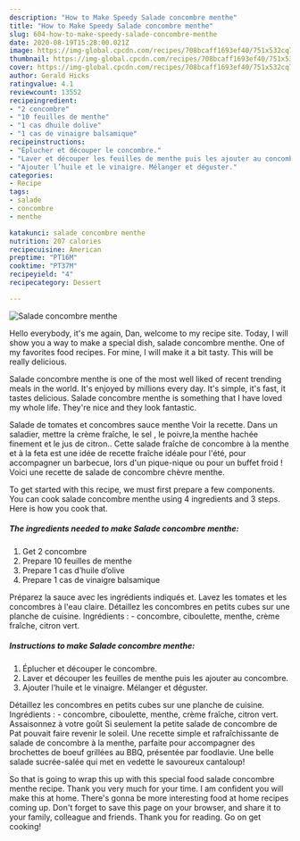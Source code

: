 ```yaml
---
description: "How to Make Speedy Salade concombre menthe"
title: "How to Make Speedy Salade concombre menthe"
slug: 604-how-to-make-speedy-salade-concombre-menthe
date: 2020-08-19T15:28:00.021Z
image: https://img-global.cpcdn.com/recipes/708bcaff1693ef40/751x532cq70/salade-concombre-menthe-photo-principale-de-la-recette.jpg
thumbnail: https://img-global.cpcdn.com/recipes/708bcaff1693ef40/751x532cq70/salade-concombre-menthe-photo-principale-de-la-recette.jpg
cover: https://img-global.cpcdn.com/recipes/708bcaff1693ef40/751x532cq70/salade-concombre-menthe-photo-principale-de-la-recette.jpg
author: Gerald Hicks
ratingvalue: 4.1
reviewcount: 13552
recipeingredient:
- "2 concombre"
- "10 feuilles de menthe"
- "1 cas dhuile dolive"
- "1 cas de vinaigre balsamique"
recipeinstructions:
- "Éplucher et découper le concombre."
- "Laver et découper les feuilles de menthe puis les ajouter au concombre."
- "Ajouter l’huile et le vinaigre. Mélanger et déguster."
categories:
- Recipe
tags:
- salade
- concombre
- menthe

katakunci: salade concombre menthe 
nutrition: 207 calories
recipecuisine: American
preptime: "PT16M"
cooktime: "PT37M"
recipeyield: "4"
recipecategory: Dessert

---
```



![Salade concombre menthe](https://img-global.cpcdn.com/recipes/708bcaff1693ef40/751x532cq70/salade-concombre-menthe-photo-principale-de-la-recette.jpg)

Hello everybody, it's me again, Dan, welcome to my recipe site. Today, I will show you a way to make a special dish, salade concombre menthe. One of my favorites food recipes. For mine, I will make it a bit tasty. This will be really delicious.

Salade concombre menthe is one of the most well liked of recent trending meals in the world. It's enjoyed by millions every day. It's simple, it's fast, it tastes delicious. Salade concombre menthe is something that I have loved my whole life. They're nice and they look fantastic.

Salade de tomates et concombres sauce menthe Voir la recette. Dans un saladier, mettre la crème fraîche, le sel , le poivre,la menthe hachée finement et le jus de citron.. Cette salade fraîche de concombre à la menthe et à la feta est une idée de recette fraîche idéale pour l&#39;été, pour accompagner un barbecue, lors d&#39;un pique-nique ou pour un buffet froid ! Voici une recette de salade de concombre chèvre menthe.


To get started with this recipe, we must first prepare a few components. You can cook salade concombre menthe using 4 ingredients and 3 steps. Here is how you cook that.

<!--inarticleads1-->

##### The ingredients needed to make Salade concombre menthe:

1. Get 2 concombre
1. Prepare 10 feuilles de menthe
1. Prepare 1 cas d’huile d’olive
1. Prepare 1 cas de vinaigre balsamique


Préparez la sauce avec les ingrédients indiqués et. Lavez les tomates et les concombres à l&#39;eau claire. Détaillez les concombres en petits cubes sur une planche de cuisine. Ingrédients : - concombre, ciboulette, menthe, crème fraîche, citron vert. 

<!--inarticleads2-->

##### Instructions to make Salade concombre menthe:

1. Éplucher et découper le concombre.
1. Laver et découper les feuilles de menthe puis les ajouter au concombre.
1. Ajouter l’huile et le vinaigre. Mélanger et déguster.


Détaillez les concombres en petits cubes sur une planche de cuisine. Ingrédients : - concombre, ciboulette, menthe, crème fraîche, citron vert. Assaisonnez à votre goût Si seulement la petite salade de concombre de Pat pouvait faire revenir le soleil. Une recette simple et rafraîchissante de salade de concombre à la menthe, parfaite pour accompagner des brochettes de boeuf grillées au BBQ, présentée par foodlavie. Une belle salade sucrée-salée qui met en vedette le savoureux cantaloup! 

So that is going to wrap this up with this special food salade concombre menthe recipe. Thank you very much for your time. I am confident you will make this at home. There's gonna be more interesting food at home recipes coming up. Don't forget to save this page on your browser, and share it to your family, colleague and friends. Thank you for reading. Go on get cooking!
